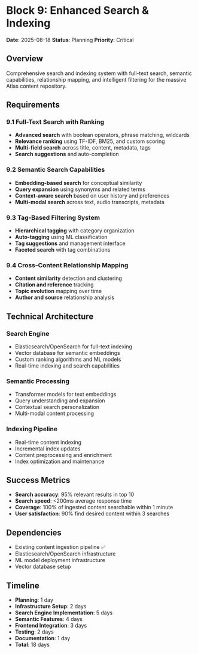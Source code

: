 # Block 9: Enhanced Search & Indexing

**Date**: 2025-08-18
**Status**: Planning
**Priority**: Critical

## Overview
Comprehensive search and indexing system with full-text search, semantic capabilities, relationship mapping, and intelligent filtering for the massive Atlas content repository.

## Requirements

### 9.1 Full-Text Search with Ranking
- **Advanced search** with boolean operators, phrase matching, wildcards
- **Relevance ranking** using TF-IDF, BM25, and custom scoring
- **Multi-field search** across title, content, metadata, tags
- **Search suggestions** and auto-completion

### 9.2 Semantic Search Capabilities
- **Embedding-based search** for conceptual similarity
- **Query expansion** using synonyms and related terms
- **Context-aware search** based on user history and preferences
- **Multi-modal search** across text, audio transcripts, metadata

### 9.3 Tag-Based Filtering System
- **Hierarchical tagging** with category organization
- **Auto-tagging** using ML classification
- **Tag suggestions** and management interface
- **Faceted search** with tag combinations

### 9.4 Cross-Content Relationship Mapping
- **Content similarity** detection and clustering
- **Citation and reference** tracking
- **Topic evolution** mapping over time
- **Author and source** relationship analysis

## Technical Architecture

### Search Engine
- Elasticsearch/OpenSearch for full-text indexing
- Vector database for semantic embeddings
- Custom ranking algorithms and ML models
- Real-time indexing and search capabilities

### Semantic Processing
- Transformer models for text embeddings
- Query understanding and expansion
- Contextual search personalization
- Multi-modal content processing

### Indexing Pipeline
- Real-time content indexing
- Incremental index updates
- Content preprocessing and enrichment
- Index optimization and maintenance

## Success Metrics
- **Search accuracy**: 95% relevant results in top 10
- **Search speed**: <200ms average response time
- **Coverage**: 100% of ingested content searchable within 1 minute
- **User satisfaction**: 90% find desired content within 3 searches

## Dependencies
- Existing content ingestion pipeline ✅
- Elasticsearch/OpenSearch infrastructure
- ML model deployment infrastructure
- Vector database setup

## Timeline
- **Planning**: 1 day
- **Infrastructure Setup**: 2 days
- **Search Engine Implementation**: 5 days
- **Semantic Features**: 4 days
- **Frontend Integration**: 3 days
- **Testing**: 2 days
- **Documentation**: 1 day
- **Total**: 18 days